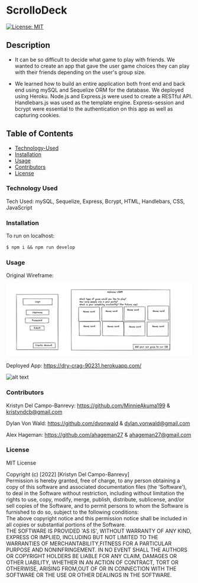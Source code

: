 # ScrolloDeck

[![License: MIT](https://img.shields.io/badge/License-MIT-yellow.svg)](https://opensource.org/licenses/MIT)

## Description

- It can be so difficult to decide what game to play with friends. We wanted to create an app that gave the user game choices they can play with their friends depending on the user's group size.

- We learned how to build an entire application both front end and back end using mySQL and Sequelize ORM for the database. We deployed using Heroku. Node.js and Express.js were used to create a RESTful API. Handlebars.js was used as the template engine. Express-session and bcrypt were essential to the authentication on this app as well as capturing cookies.

## Table of Contents

- [Technology-Used](#technology-used)
- [Installation](#installation)
- [Usage](#usage)
- [Contributors](#contributors)
- [License](#license)

### Technology Used

Tech Used: mySQL, Sequelize, Express, Bcrypt, HTML, Handlebars, CSS, JavaScript

### Installation

To run on localhost:

```md
$ npm i && npm run develop
```

### Usage

Original Wireframe:

![alt text](/assets/wireframe.png)

Deployed App: https://dry-crag-90231.herokuapp.com/

![alt text](/assets/screencastify.gif)

### Contributors

Kristyn Del Campo-Banrevy: https://github.com/MinnieAkuma199 & kristyndcb@gmail.com

Dylan Von Wald: https://github.com/dvonwald & dylan.vonwald@gmail.com

Alex Hageman: https://github.com/ahageman27 & ahageman27@gmail.com

### License

MIT License

Copyright (c) [2022] [Kristyn Del Campo-Banrevy]<br /> Permission is hereby granted, free of charge, to any person obtaining a copy of this software and associated documentation files (the 'Software'), to deal in the Software without restriction, including without limitation the rights to use, copy, modify, merge, publish, distribute, sublicense, and/or sell copies of the Software, and to permit persons to whom the Software is furnished to do so, subject to the following conditions:<br />The above copyright notice and this permission notice shall be included in all copies or substantial portions of the Software.<br />THE SOFTWARE IS PROVIDED 'AS IS', WITHOUT WARRANTY OF ANY KIND, EXPRESS OR IMPLIED, INCLUDING BUT NOT LIMITED TO THE WARRANTIES OF MERCHANTABILITY,FITNESS FOR A PARTICULAR PURPOSE AND NONINFRINGEMENT. IN NO EVENT SHALL THE AUTHORS OR COPYRIGHT HOLDERS BE LIABLE FOR ANY CLAIM, DAMAGES OR OTHER LIABILITY, WHETHER IN AN ACTION OF CONTRACT, TORT OR OTHERWISE, ARISING FROM,OUT OF OR IN CONNECTION WITH THE SOFTWARE OR THE USE OR OTHER DEALINGS IN THE SOFTWARE.
